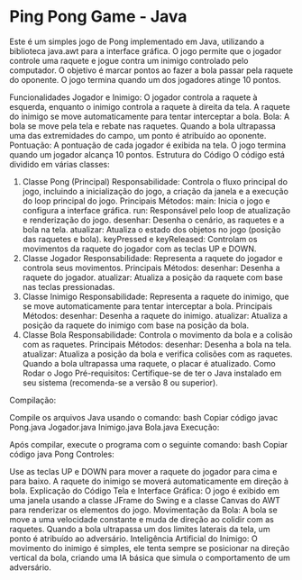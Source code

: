 
# Ping Pong Game - Java
Este é um simples jogo de Pong implementado em Java, utilizando a biblioteca java.awt para a interface gráfica. O jogo permite que o jogador controle uma raquete e jogue contra um inimigo controlado pelo computador. O objetivo é marcar pontos ao fazer a bola passar pela raquete do oponente. O jogo termina quando um dos jogadores atinge 10 pontos.

Funcionalidades
Jogador e Inimigo: O jogador controla a raquete à esquerda, enquanto o inimigo controla a raquete à direita da tela. A raquete do inimigo se move automaticamente para tentar interceptar a bola.
Bola: A bola se move pela tela e rebate nas raquetes. Quando a bola ultrapassa uma das extremidades do campo, um ponto é atribuído ao oponente.
Pontuação: A pontuação de cada jogador é exibida na tela. O jogo termina quando um jogador alcança 10 pontos.
Estrutura do Código
O código está dividido em várias classes:

1. Classe Pong (Principal)
Responsabilidade: Controla o fluxo principal do jogo, incluindo a inicialização do jogo, a criação da janela e a execução do loop principal do jogo.
Principais Métodos:
main: Inicia o jogo e configura a interface gráfica.
run: Responsável pelo loop de atualização e renderização do jogo.
desenhar: Desenha o cenário, as raquetes e a bola na tela.
atualizar: Atualiza o estado dos objetos no jogo (posição das raquetes e bola).
keyPressed e keyReleased: Controlam os movimentos da raquete do jogador com as teclas UP e DOWN.
2. Classe Jogador
Responsabilidade: Representa a raquete do jogador e controla seus movimentos.
Principais Métodos:
desenhar: Desenha a raquete do jogador.
atualizar: Atualiza a posição da raquete com base nas teclas pressionadas.
3. Classe Inimigo
Responsabilidade: Representa a raquete do inimigo, que se move automaticamente para tentar interceptar a bola.
Principais Métodos:
desenhar: Desenha a raquete do inimigo.
atualizar: Atualiza a posição da raquete do inimigo com base na posição da bola.
4. Classe Bola
Responsabilidade: Controla o movimento da bola e a colisão com as raquetes.
Principais Métodos:
desenhar: Desenha a bola na tela.
atualizar: Atualiza a posição da bola e verifica colisões com as raquetes. Quando a bola ultrapassa uma raquete, o placar é atualizado.
Como Rodar o Jogo
Pré-requisitos: Certifique-se de ter o Java instalado em seu sistema (recomenda-se a versão 8 ou superior).

Compilação:

Compile os arquivos Java usando o comando:
bash
Copiar código
javac Pong.java Jogador.java Inimigo.java Bola.java
Execução:

Após compilar, execute o programa com o seguinte comando:
bash
Copiar código
java Pong
Controles:

Use as teclas UP e DOWN para mover a raquete do jogador para cima e para baixo.
A raquete do inimigo se moverá automaticamente em direção à bola.
Explicação do Código
Tela e Interface Gráfica: O jogo é exibido em uma janela usando a classe JFrame do Swing e a classe Canvas do AWT para renderizar os elementos do jogo.
Movimentação da Bola: A bola se move a uma velocidade constante e muda de direção ao colidir com as raquetes. Quando a bola ultrapassa um dos limites laterais da tela, um ponto é atribuído ao adversário.
Inteligência Artificial do Inimigo: O movimento do inimigo é simples, ele tenta sempre se posicionar na direção vertical da bola, criando uma IA básica que simula o comportamento de um adversário.
